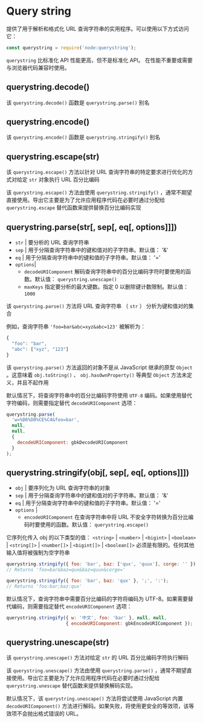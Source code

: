 # Query string
提供了用于解析和格式化 URL 查询字符串的实用程序。可以使用以下方式访问它：
```js
const querystring = require('node:querystring'); 
```
`querystring` 比标准化 API 性能更高，但不是标准化 API。 在性能不重要或需要与浏览器代码兼容时使用。

## querystring.decode()
该 `querystring.decode()` 函数是 `querystring.parse()` 别名

## querystring.encode()
该 `querystring.encode()` 函数是 `querystring.stringify()` 别名

## querystring.escape(str)
该 `querystring.escape()` 方法以针对 URL 查询字符串的特定要求进行优化的方式对给定 `str` 对象执行 URL 百分比编码

该 `querystring.escape()` 方法由使用 `querystring.stringify()` ，通常不期望直接使用。导出它主要是为了允许应用程序代码在必要时通过分配给 `querystring.escape` 替代函数来提供替换百分比编码实现

## querystring.parse(str[, sep[, eq[, options]]])
- `str` | 要分析的 URL 查询字符串
- `sep` | 用于分隔查询字符串中的键和值对的子字符串。默认值： '&' 
- `eq` | 用于分隔查询字符串中的键和值的子字符串。默认值： '='
- `options`|   
  - `decodeURIComponent` 解码查询字符串中的百分比编码字符时要使用的函数。默认值： `querystring.unescape()`
  - `maxKeys` 指定要分析的最大键数。指定 0 以删除键计数限制。默认值： `1000` 

该 `querystring.parse()` 方法将 URL 查询字符串 （ `str` ） 分析为键和值对的集合

例如，查询字符串 `'foo=bar&abc=xyz&abc=123'` 被解析为：
```js
{
  "foo": "bar",
  "abc": ["xyz", "123"]
} 
```

该 `querystring.parse()` 方法返回的对象不是从 JavaScript 继承的原型 `Object` 。这意味着 `obj.toString()` 、 `obj.hasOwnProperty()` 等典型 `Object` 方法未定义，并且不起作用

默认情况下，将查询字符串中的百分比编码字符使用 `UTF-8` 编码。如果使用替代字符编码，则需要指定替代 `decodeURIComponent` 选项：
```js
querystring.parse(
  'w=%D6%D0%CE%C4&foo=bar', 
  null, 
  null,
  { 
    decodeURIComponent: gbkDecodeURIComponent 
  }
); 
```

## querystring.stringify(obj[, sep[, eq[, options]]])
- `obj` | 要序列化为 URL 查询字符串的对象
- `sep` | 用于分隔查询字符串中的键和值对的子字符串。默认值： '&'
- `eq` | 用于分隔查询字符串中的键和值的子字符串。默认值： '=' 
- `options` |
  - `encodeURIComponent` 在查询字符串中将 URL 不安全字符转换为百分比编码时要使用的函数。默认值： `querystring.escape()`

它序列化传入 obj 的以下类型的值： `<string>` | `<number>` | `<bigint>` | `<boolean>` | `<string[]>` | `<number[]>` | `<bigint[]>` | `<boolean[]>` 必须是有限的。任何其他输入值将被强制为空字符串
```js
querystring.stringify({ foo: 'bar', baz: ['qux', 'quux'], corge: '' });
// Returns 'foo=bar&baz=qux&baz=quux&corge='

querystring.stringify({ foo: 'bar', baz: 'qux' }, ';', ':');
// Returns 'foo:bar;baz:qux'
```

默认情况下，查询字符串中需要百分比编码的字符将编码为 UTF-8。如果需要替代编码，则需要指定替代 `encodeURIComponent` 选项：
```js
querystring.stringify({ w: '中文', foo: 'bar' }, null, null,
                      { encodeURIComponent: gbkEncodeURIComponent }); 
```

## querystring.unescape(str)
该 `querystring.unescape()` 方法对给定 `str` 的 URL 百分比编码字符执行解码

该 `querystring.unescape()` 方法由使用 `querystring.parse()` ，通常不期望直接使用。导出它主要是为了允许应用程序代码在必要时通过分配给 `querystring.unescape` 替代函数来提供替换解码实现。

默认情况下，该 `querystring.unescape()` 方法将尝试使用 JavaScript 内置 `decodeURIComponent()` 方法进行解码。如果失败，将使用更安全的等效项，该等效项不会抛出格式错误的 URL。